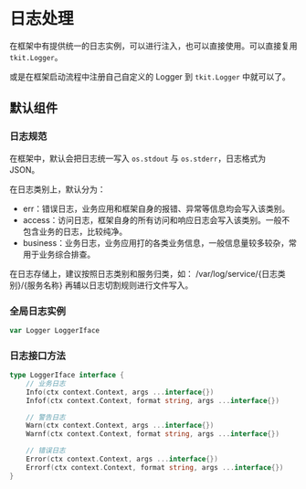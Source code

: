 
# 日志处理

在框架中有提供统一的日志实例，可以进行注入，也可以直接使用。可以直接复用 `tkit.Logger`。

或是在框架启动流程中注册自己自定义的 Logger 到 `tkit.Logger` 中就可以了。

## 默认组件

### 日志规范

在框架中，默认会把日志统一写入 `os.stdout` 与 `os.stderr`，日志格式为 JSON。

在日志类别上，默认分为：
- err：错误日志，业务应用和框架自身的报错、异常等信息均会写入该类别。
- access：访问日志，框架自身的所有访问和响应日志会写入该类别。一般不包含业务的日志，比较纯净。
- business：业务日志，业务应用打的各类业务信息，一般信息量较多较杂，常用于业务综合排查。

在日志存储上，建议按照日志类别和服务归类，如： /var/log/service/{日志类别}/{服务名称} 再辅以日志切割规则进行文件写入。

### 全局日志实例

```go
var Logger LoggerIface
```

### 日志接口方法

```go
type LoggerIface interface {
	// 业务日志
	Info(ctx context.Context, args ...interface{})
	Infof(ctx context.Context, format string, args ...interface{})

	// 警告日志
	Warn(ctx context.Context, args ...interface{})
	Warnf(ctx context.Context, format string, args ...interface{})

	// 错误日志
	Error(ctx context.Context, args ...interface{})
	Errorf(ctx context.Context, format string, args ...interface{})
}
```
